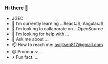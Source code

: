 ### Hi there 👋




- JGEC
- 🌱 I’m currently learning ...ReactJS, AngularJS
- 👯 I’m looking to collaborate on ...OpenSource
- 🤔 I’m looking for help with ...
- 💬 Ask me about ...
- 📫 How to reach me: avijitsen817@gmail.com
- 😄 Pronouns: ...
- ⚡ Fun fact: ...

